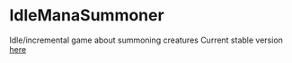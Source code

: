# IdleManaSummoner
Idle/incremental game about summoning creatures
Current stable version [here](https://dylanmthomas19.github.io/IdleManaSummoner/game.html)
